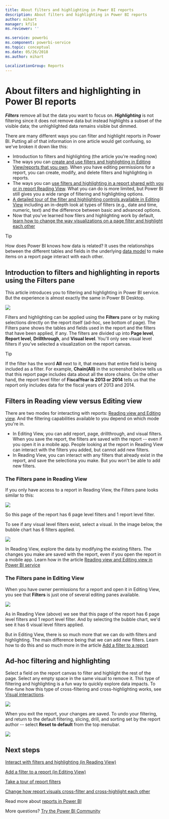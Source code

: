 ```yaml
---
title: About filters and highlighting in Power BI reports
description: About filters and highlighting in Power BI reports
author: mihart
manager: kfile
ms.reviewer: ''

ms.service: powerbi
ms.component: powerbi-service
ms.topic: conceptual
ms.date: 05/26/2018
ms.author: mihart

LocalizationGroup: Reports
---
```

# About filters and highlighting in Power BI reports
***Filters*** remove all but the data you want to focus on.  ***Highlighting*** is not filtering since it does not remove data but instead highlights a subset of the visible data; the unhighlighted data remains visible but dimmed.

There are many different ways you can filter and highlight reports in Power BI. Putting all of that information in one article would get confusing, so we've broken it down like this:

* Introduction to filters and highlighting (the article you're reading now)
* The ways you can [create and use filters and highlighting in Editing View/reports that you own](power-bi-report-add-filter.md). When you have editing permissions for a report, you can create, modify, and delete filters and highlighting in reports.
* The ways you can [use filters and highlighting in a report shared with you or in report Reading View](service-reading-view-and-editing-view.md). What you can do is more limited, but Power BI still gives you a wide range of filtering and highlighting options.  
* [A detailed tour of the filter and highlighting controls available in Editing View](power-bi-how-to-report-filter.md) including an in-depth look at types of filters (e.g., date and time, numeric, text) and the difference between basic and advanced options.
* Now that you've learned how filers and highlighting work by default, [learn how to change the way visualizations on a page filter and highlight each other](service-reports-visual-interactions.md)

> [!TIP]
> How does Power BI knows how data is related?  It uses the relationships between the different tables and fields in the underlying [data model](https://support.office.com/article/Create-a-Data-Model-in-Excel-87e7a54c-87dc-488e-9410-5c75dbcb0f7b?ui=en-US&rs=en-US&ad=US) to make items on a report page interact with each other.
> 
> 

## Introduction to filters and highlighting in reports using the Filters pane
 This article introduces you to filtering and highlighting in Power BI service.  But the experience is almost exactly the same in Power BI Desktop.  

![](media/power-bi-reports-filters-and-highlighting/power-bi-add-filter-reading-view.png)

Filters and highlighting can be applied using the **Filters** pane or by making selections directly on the report itself (ad-hoc, see bottom of page). The Filters pane shows the tables and fields used in the report and the filters that have been applied, if any. The filters are divided up into **Page level**, **Report level**, **Drillthrough**, and **Visual level**.  You'll only see visual level filters if you've selected a visualization on the report canvas.

> [!TIP]
> If the filter has the word **All** next to it, that means that entire field is being included as a filter.  For example, **Chain(All)** in the screenshot below tells us that this report page includes data about all the store chains.  On the other hand, the report level filter of **FiscalYear is 2013 or 2014** tells us that the report only includes data for the fiscal years of 2013 and 2014.
> 
> 

## Filters in Reading view versus Editing view
There are two modes for interacting with reports: [Reading view and Editing view](service-reading-view-and-editing-view.md).  And the filtering capabilities available to you depend on which mode you're in.

* In Editing View, you can add report, page, drillthrough, and visual filters. When you save the report, the filters are saved with the report -- even if you open it in a mobile app. People looking at the report in Reading View can interact with the filters you added, but cannot add new filters.
* In Reading View, you can interact with any filters that already exist in the report, and save the selectiona you make.  But you won't be able to add new filters.

### The Filters pane in Reading View
If you only have access to a report in Reading View, the Filters pane looks similar to this:

![](media/power-bi-reports-filters-and-highlighting/power-bi-filter-reading-view.png)

So this page of the report has 6 page level filters and 1 report level filter.

To see if any visual level filters exist, select a visual. In the image below, the bubble chart has 6 filters applied.

![](media/power-bi-reports-filters-and-highlighting/power-bi-filter-visual-level.png)

In Reading View, explore the data by modifying the existing filters. The changes you make are saved with the report, even if you open the report in a mobile app. Learn how in the article [Reading view and Editing view in Power BI service](service-reading-view-and-editing-view.md)

### The Filters pane in Editing View
When you have owner permissions for a report and open it in Editing View, you see that **Filters** is just one of several editing panes available.

![](media/power-bi-reports-filters-and-highlighting/power-bi-add-filter-editing-view.png)

As in Reading View (above) we see that this page of the report has 6 page level filters and 1 report level filter. And by selecting the bubble chart, we'd see it has 6 visual level filters applied.

But in Editing View, there is so much more that we can do with filters and highlighting. The main difference being that we can add new filters. Learn how to do this and so much more in the article [Add a filter to a report](power-bi-report-add-filter.md)

## Ad-hoc filtering and highlighting
Select a field on the report canvas to filter and highlight the rest of the page. Select any empty space in the same visual to remove it. This type of filtering and highlighting is a fun way to quickly explore data impacts. To fine-tune how this type of cross-filtering and cross-highlighting works, see [Visual interactions](service-reports-visual-interactions.md).

![](media/power-bi-reports-filters-and-highlighting/power-bi-adhoc-filter.gif)

When you exit the report, your changes are saved. To undo your filtering, and return to the default filtering, slicing, drill, and sorting set by the report author -- select **Reset to default** from the top menubar.

![](media/power-bi-reports-filters-and-highlighting/power-bi-reset-to-default.png)

## Next steps
[Interact with filters and highlighting (in Reading View)](service-reading-view-and-editing-view.md)

[Add a filter to a report (in Editing View)](power-bi-report-add-filter.md)

[Take a tour of report filters](power-bi-how-to-report-filter.md)

[Change how report visuals cross-filter and cross-highlight each other](service-reports-visual-interactions.md)

Read more about [reports in Power BI](service-reports.md)

More questions? [Try the Power BI Community](http://community.powerbi.com/)

